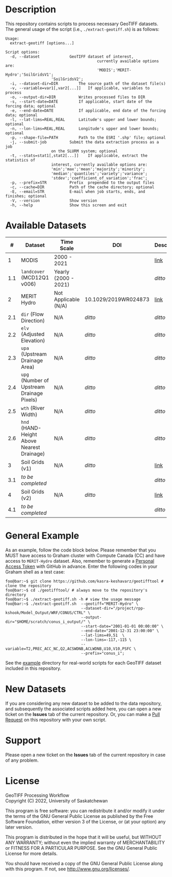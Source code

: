 # Description
This repository contains scripts to process necessary GeoTIFF datasets. The general usage of the script (i.e., `./extract-geotiff.sh`) is as follows:

```console
Usage:
  extract-geotiff [options...]

Script options:
  -d, --dataset				GeoTIFF dataset of interest,
                                        currently available options are:
                                        'MODIS';'MERIT-Hydro';'SoilGridsV1';
					'SoilGridsV2';
  -i, --dataset-dir=DIR			The source path of the dataset file(s)
  -v, --variable=var1[,var2[...]]	If applicable, variables to process
  -o, --output-dir=DIR			Writes processed files to DIR
  -s, --start-date=DATE			If applicable, start date of the forcing data; optional
  -e, --end-date=DATE			If applicable, end date of the forcing data; optional
  -l, --lat-lims=REAL,REAL		Latitude's upper and lower bounds; optional
  -n, --lon-lims=REAL,REAL		Longitude's upper and lower bounds; optional
  -p, --shape-file=PATH			Path to the ESRI '.shp' file; optional
  -j, --submit-job			Submit the data extraction process as a job
					on the SLURM system; optional
  -t, --stats=stat1[,stat2[...]]	If applicable, extract the statistics of
  					interest, currently available options are:
					'min';'max';'mean';'majority';'minority';
					'median';'quantiles';'variety';'variance';
					'stdev';'coefficient_of_variation';'frac';
  -p, --prefix=STR			Prefix  prepended to the output files
  -c, --cache=DIR			Path of the cache directory; optional
  -E, --email=STR			E-mail when job starts, ends, and finishes; optional
  -V, --version				Show version
  -h, --help				Show this screen and exit
```


# Available Datasets
|#    |Dataset                        		   |Time Scale            |DOI                    |Description          |
|-----|--------------------------------------------|----------------------|-----------------------|---------------------|
|1    |MODIS			     		   |2000 - 2021           | 			  |[link](modis)	|
|  1.1|  `landcover` (MCD12Q1 v006)    		   |  Yearly (2000 - 2021)|			  |*ditto*		|
|2    |MERIT Hydro		     		   |Not Applicable (N/A)  |10.1029/2019WR024873   |[link](merit_hydro)	|
|  2.1|  `dir` (Flow Direction)	     		   |  N/A		  |*ditto*		  |*ditto*		|
|  2.2|  `elv` (Adjusted Elevation)    		   |  N/A		  |*ditto*		  |*ditto*		|
|  2.3|  `upa` (Upstream Drainage Area)		   |  N/A		  |*ditto*		  |*ditto*		|
|  2.4|  `upg` (Number of Upstream Drainage Pixels)|  N/A		  |*ditto*		  |*ditto*		|
|  2.5|  `wth` (River Width)			   |  N/A		  |*ditto*		  |*ditto*		|
|  2.6|  `hnd` (HAND-Height Above Nearest Drainage)|  N/A		  |*ditto*		  |*ditto*		|
|3    |Soil Grids (v1)				   |  N/A		  |*ditto*		  |[link](soil_grids_v1)|
|  3.1| *to be completed*		  	   |			  |			  |*ditto*		|
|4    |Soil Grids (v2)				   |  N/A		  |*ditto*		  |[link](soil_grids_v2)|
|  4.1| *to be completed*			   |			  |			  |*ditto*		|


# General Example 
As an example, follow the code block below. Please remember that you MUST have access to Graham cluster with Compute Canada (CC) and have access to `MERIT-Hydro` dataset. Also, remember to generate a [Personal Access Token](https://docs.github.com/en/authentication/keeping-your-account-and-data-secure/creating-a-personal-access-token) with GitHub in advance. Enter the following codes in your Graham shell as a test case:

```console
foo@bar:~$ git clone https://github.com/kasra-keshavarz/geotifftool # clone the repository
foo@bar:~$ cd ./geotifftool/ # always move to the repository's directory
foo@bar:~$ ./extract-geotiff.sh -h # view the usage message
foo@bar:~$ ./extract-geotiff.sh  --geotiff="MERIT-Hydro" \
                                 --dataset-dir="/project/rpp-kshook/Model_Output/WRF/CONUS/CTRL" \
                                 --output-dir="$HOME/scratch/conus_i_output/" \
                                 --start-date="2001-01-01 00:00:00" \
                                 --end-date="2001-12-31 23:00:00" \
                                 --lat-lims=49,51  \
                                 --lon-lims=-117,-115 \
                                 --variable=T2,PREC_ACC_NC,Q2,ACSWDNB,ACLWDNB,U10,V10,PSFC \
                                 --prefix="conus_i";
```
See the [example](./example) directory for real-world scripts for each GeoTIFF dataset included in this repository.


# New Datasets
If you are considering any new dataset to be added to the data repository, and subsequently the associated scripts added here, you can open a new ticket on the **Issues** tab of the current repository. Or, you can make a [Pull Request](https://docs.github.com/en/pull-requests/collaborating-with-pull-requests/proposing-changes-to-your-work-with-pull-requests/creating-a-pull-request) on this repository with your own script.


# Support
Please open a new ticket on the **Issues** tab of the current repository in case of any problem.


# License
GeoTIFF Processing Workflow<br>
Copyright (C) 2022, University of Saskatchewan<br>

This program is free software: you can redistribute it and/or modify
it under the terms of the GNU General Public License as published by
the Free Software Foundation, either version 3 of the License, or
(at your option) any later version.

This program is distributed in the hope that it will be useful,
but WITHOUT ANY WARRANTY; without even the implied warranty of
MERCHANTABILITY or FITNESS FOR A PARTICULAR PURPOSE.  See the
GNU General Public License for more details.

You should have received a copy of the GNU General Public License
along with this program.  If not, see <http://www.gnu.org/licenses/>.

